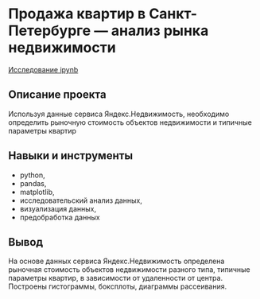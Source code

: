 # Продажа квартир в Санкт-Петербурге — анализ рынка недвижимости
[Исследование ipynb]()
## Описание проекта
Используя данные сервиса Яндекс.Недвижимость, необходимо определить рыночную стоимость объектов недвижимости и типичные параметры квартир
## Навыки и инструменты
- python,
- pandas,
- matplotlib,
- исследовательский анализ данных,
- визуализация данных,
- предобработка данных
## Вывод

На основе данных сервиса Яндекс.Недвижимость определена рыночная стоимость объектов недвижимости разного типа, типичные параметры квартир, в зависимости от удаленности от центра. Построены гистограммы, боксплоты, диаграммы рассеивания.
